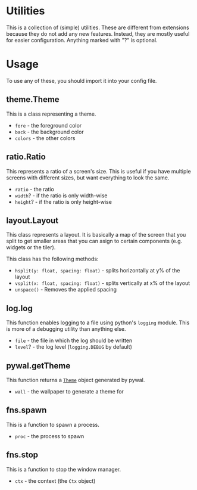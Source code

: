 
# Utilities

This is a collection of (simple) utilities. These are different from extensions because they do not add any new features. Instead, they are mostly useful for easier configuration.
Anything marked with "?" is optional.

# Usage

To use any of these, you should import it into your config file.

## theme.Theme

This is a class representing a theme.

- ``fore`` - the foreground color
- ``back`` - the background color
- ``colors`` - the other colors

## ratio.Ratio

This represents a ratio of a screen's size. This is useful if you have multiple screens with different sizes, but want everything to look the same.

- ``ratio`` - the ratio
- ``width``? - if the ratio is only width-wise
- ``height``? - if the ratio is only height-wise

## layout.Layout

This class represents a layout. It is basically a map of the screen that you split to get smaller areas that you can asign to certain components (e.g. widgets or the tiler).

This class has the following methods:

- ``hsplit(y: float, spacing: float)`` - splits horizontally at y% of the layout
- ``vsplit(x: float, spacing: float)`` - splits vertically at x% of the layout
- ``unspace()`` - Removes the applied spacing

## log.log

This function enables logging to a file using python's ``logging`` module. This is more of a debugging utility than anything else.

- ``file`` - the file in which the log should be written
- ``level``? - the log level (``logging.DEBUG`` by default)

## pywal.getTheme

This function returns a [``Theme``](#themetheme) object generated by pywal.

- ``wall`` - the wallpaper to generate a theme for

## fns.spawn

This is a function to spawn a process.

- ``proc`` - the process to spawn

## fns.stop

This is a function to stop the window manager.

- ``ctx`` - the context (the ``Ctx`` object)
